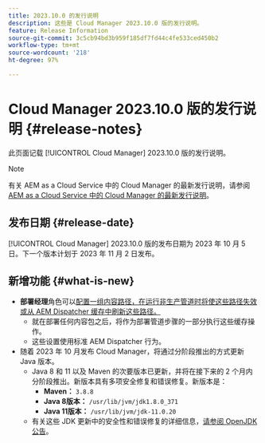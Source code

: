 ```yaml
---
title: 2023.10.0 的发行说明
description: 这些是 Cloud Manager 2023.10.0 版的发行说明。
feature: Release Information
source-git-commit: 3c5cb94bd3b959f185df7fd44c4fe533ced450b2
workflow-type: tm+mt
source-wordcount: '218'
ht-degree: 97%

---
```



# Cloud Manager 2023.10.0 版的发行说明 {#release-notes}

此页面记载 [!UICONTROL Cloud Manager] 2023.10.0 版的发行说明。

>[!NOTE]
>
>有关 AEM as a Cloud Service 中的 Cloud Manager 的最新发行说明，请参阅 [AEM as a Cloud Service 中的 Cloud Manager 的最新发行说明](https://experienceleague.adobe.com/docs/experience-manager-cloud-service/content/implementing/using-cloud-manager/release-notes-cloud-manager/release-notes-cm-current.html)。

## 发布日期 {#release-date}

[!UICONTROL Cloud Manager] 2023.10.0 版的发布日期为 2023 年 10 月 5 日。下一个版本计划于 2023 年 11 月 2 日发布。

## 新增功能 {#what-is-new}

* **部署经理**&#x200B;角色可以[配置一组内容路径，在运行非生产管道时将使这些路径失效或从 AEM Dispatcher 缓存中刷新这些路径。](/help/using/non-production-pipelines.md)
   * 就在部署任何内容包之后，将作为部署管道步骤的一部分执行这些缓存操作。
   * 这些设置使用标准 AEM Dispatcher 行为。
* 随着 2023 年 10 月发布 Cloud Manager，将通过分阶段推出的方式更新 Java 版本。
   * Java 8 和 11 以及 Maven 的次要版本已更新，并将在接下来的 2 个月内分阶段推出。新版本具有多项安全修复和错误修复。新版本是：
      * **Maven：** `3.8.8`
      * **Java 8版本：** `/usr/lib/jvm/jdk1.8.0_371`
      * **Java 11版本：** `/usr/lib/jvm/jdk-11.0.20`
   * 有关这些 JDK 更新中的安全性和错误修复的详细信息，[请参阅 OpenJDK 公告](https://openjdk.org/groups/vulnerability/advisories/)。
